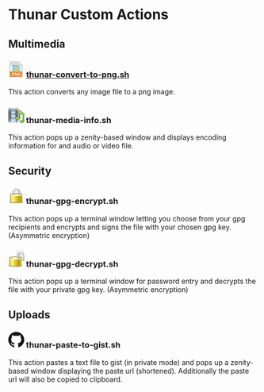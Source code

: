 Thunar Custom Actions
=====================

## Multimedia

### ![Thunar Convert to PNG](/icons/thunar-convert-to-png.png) [thunar-convert-to-png.sh](thunar-convert-to-png.sh)
This action converts any image file to a png image.


### ![Thunar Media Info](/icons/thunar-media-info.png) thunar-media-info.sh
This action pops up a zenity-based window and displays encoding information
for and audio or video file.


## Security

### ![Thunar GPG Encrypt](/icons/thunar-gpg-encrypt.png) thunar-gpg-encrypt.sh
This action pops up a terminal window letting you choose from your gpg recipients
and encrypts and signs the file with your chosen gpg key. (Asymmetric encryption)

### ![Thunar GPG Decrypt](/icons/thunar-gpg-decrypt.png) thunar-gpg-decrypt.sh
This action pops up a terminal window for password entry and decrypts the file with your private gpg key.
(Asymmetric encryption)


## Uploads

### ![Thunar Paste to Gist](/icons/thunar-paste-to-gist.png) thunar-paste-to-gist.sh
This action pastes a text file to gist (in private mode) and pops up a zenity-based
window displaying the paste url (shortened).
Additionally the paste url will also be copied to clipboard.
